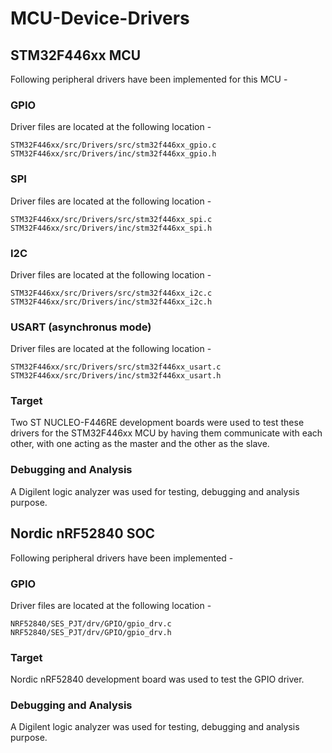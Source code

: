 # MCU-Device-Drivers

## STM32F446xx MCU

Following peripheral drivers have been implemented for this MCU - 

### GPIO 

Driver files are located at the following location - 

```shell
STM32F446xx/src/Drivers/src/stm32f446xx_gpio.c
STM32F446xx/src/Drivers/inc/stm32f446xx_gpio.h
```

### SPI 

Driver files are located at the following location - 

```shell
STM32F446xx/src/Drivers/src/stm32f446xx_spi.c
STM32F446xx/src/Drivers/inc/stm32f446xx_spi.h
```

### I2C 

Driver files are located at the following location - 

```shell
STM32F446xx/src/Drivers/src/stm32f446xx_i2c.c
STM32F446xx/src/Drivers/inc/stm32f446xx_i2c.h
```

### USART (asynchronus mode)

Driver files are located at the following location - 

```shell
STM32F446xx/src/Drivers/src/stm32f446xx_usart.c
STM32F446xx/src/Drivers/inc/stm32f446xx_usart.h
```

### Target

Two ST NUCLEO-F446RE development boards were used to test these drivers for the STM32F446xx MCU by having them communicate with each other, with one acting as the master and the other as the slave.

### Debugging and Analysis

A Digilent logic analyzer was used for testing, debugging and analysis purpose.


## Nordic nRF52840 SOC

Following peripheral drivers have been implemented - 

### GPIO 

Driver files are located at the following location - 

```shell
NRF52840/SES_PJT/drv/GPIO/gpio_drv.c
NRF52840/SES_PJT/drv/GPIO/gpio_drv.h
```

### Target

Nordic nRF52840 development board was used to test the GPIO driver.

### Debugging and Analysis

A Digilent logic analyzer was used for testing, debugging and analysis purpose.